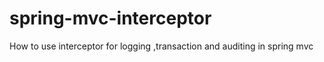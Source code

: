# spring-mvc-interceptor
How to use interceptor for logging ,transaction and auditing in spring mvc
